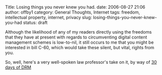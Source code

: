 Title: Losing things you never knew you had.
date: 2006-08-27 21:06
author: offby1
category: General Thoughts, Internet
tags: freedom, intellectual property, internet, privacy
slug: losing-things-you-never-knew-you-had
status: draft

Although the likelihood of any of my readers directly using the freedoms that they have at present with regards to circumventing digital content management schemes is low-to-nil, it still occurs to me that you might be interested in bill C-60, which would take these silent, but vital, rights from you.

So, well, here\'s a very well-spoken law professor\'s take on it, by way of [30 days of DRM](http://www.michaelgeist.ca/daysofdrm)
